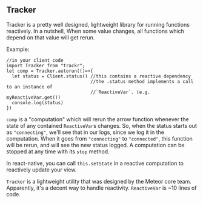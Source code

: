 ## Tracker
Tracker is a pretty well designed, lightweight library for running functions reactively. In a nutshell, When some value changes, all functions which depend on that value will get rerun.

Example:
```
//in your client code
import Tracker from "trackr";
let comp = Tracker.autorun(()=>{
  let status = Client.status() //this contains a reactive dependency
                               //the .status method implements a call to an instance of 
                               //`ReactiveVar`. (e.g. myReactiveVar.get())
  console.log(status)
})
```
`comp` is a "computation" which will rerun the arrow function whenever the state of any contained `ReactiveVar`s changes. So, when the status starts out as `"connecting"`, we'll see that in our logs, since we log it in the computation. When it goes from `"connecting"` to `"connected"`, this function will be rerun, and will see the new status logged. A computation can be stopped at any time with its `stop` method.

In react-native, you can call `this.setState` in a reactive computation to reactively update your view.

`Tracker` is a lightweight utility that was designed by the Meteor core team. Apparently, it's a decent way to handle reactivity. `ReactiveVar` is ~10 lines of code.